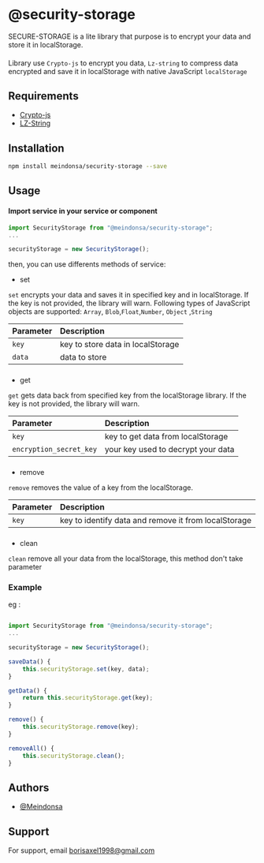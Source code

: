 # @security-storage

SECURE-STORAGE is a lite library that purpose is to encrypt your data and store it in localStorage.

####

Library use `Crypto-js` to encrypt you data, `Lz-string` to compress data encrypted and save it in localStorage with native JavaScript `localStorage`

## Requirements

- [Crypto-js](https://www.npmjs.com/package/crypto-js)
- [LZ-String](https://www.npmjs.com/package/lz-string)

## Installation

```bash
npm install meindonsa/security-storage --save
```

## Usage

#### Import service in your service or component

```typescript
import SecurityStorage from "@meindonsa/security-storage";
...

securityStorage = new SecurityStorage();
```

then, you can use differents methods of service:

- set

`set` encrypts your data and saves it in specified key and in localStorage. If the key is not provided, the library will warn. Following types of JavaScript objects are supported: `Array`, `Blob`,`Float`,`Number`, `Object` ,`String`

| Parameter               | Description                        |
| :---------------------- | :--------------------------------- |
| `key`                   | key to store data in localStorage  |
| `data`                  | data to store                      |

###

- get

`get` gets data back from specified key from the localStorage library. If the key is not provided, the library will warn.

| Parameter               | Description                        |
| :---------------------- | :--------------------------------- |
| `key`                   | key to get data from localStorage  |
| `encryption_secret_key` | your key used to decrypt your data |

###

- remove

`remove` removes the value of a key from the localStorage.

| Parameter | Description                                          |
| :-------- | :--------------------------------------------------- |
| `key`     | key to identify data and remove it from localStorage |

###

- clean

`clean` remove all your data from the localStorage, this method don't take parameter

### Example

eg :

```typescript

import SecurityStorage from "@meindonsa/security-storage";
...

securityStorage = new SecurityStorage();

saveData() {
    this.securityStorage.set(key, data);
}

getData() {
    return this.securityStorage.get(key);
}

remove() {
    this.securityStorage.remove(key);
}

removeAll() {
    this.securityStorage.clean();
}

```

## Authors

- [@Meindonsa](https://github.com/Meindonsa)

## Support

For support, email borisaxel1998@gmail.com
